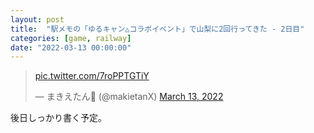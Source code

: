 ```yaml
---
layout: post
title:  "駅メモの「ゆるキャン△コラボイベント」で山梨に2回行ってきた - 2日目"
categories: [game, railway]
date: "2022-03-13 00:00:00"
---
```


<blockquote class="twitter-tweet tw-align-center" data-conversation="none"><p lang="und" dir="ltr"><a href="https://t.co/7roPPTGTiY">pic.twitter.com/7roPPTGTiY</a></p>&mdash; まきえたん🥦 (@makietanX) <a href="https://twitter.com/makietanX/status/1502862368564416512?ref_src=twsrc%5Etfw">March 13, 2022</a></blockquote> <script async src="https://platform.twitter.com/widgets.js" charset="utf-8"></script>

後日しっかり書く予定。

